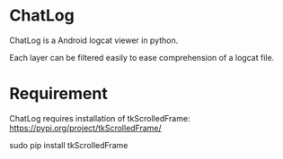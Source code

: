 # ChatLog
ChatLog is a Android logcat viewer in python.

Each layer can be filtered easily to ease comprehension of a logcat file.

# Requirement

ChatLog requires installation of tkScrolledFrame: https://pypi.org/project/tkScrolledFrame/

sudo pip install tkScrolledFrame

